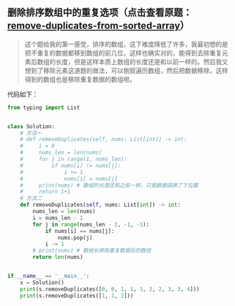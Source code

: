 ## 删除排序数组中的重复选项（点击查看原题：[remove-duplicates-from-sorted-array](https://leetcode-cn.com/problems/remove-duplicates-from-sorted-array/)）
> 这个题给我的第一感觉，排序的数组，这下难度降低了许多，我最初想的是把不重复的数据都移到数组的前几位，这样也确实对的，能得到去除重复元素后数组的长度，但是这样本质上数组的长度还是和以前一样的。然后我又想到了移除元素这道题的做法，可以倒叙遍历数组，然后把数据移除，这样得到的数组也是移除重复数据的数组啦。  

代码如下：
```python
from typing import List


class Solution:
    # 方法一
    # def removeDuplicates(self, nums: List[int]) -> int:
    #     i = 0
    #     nums_len = len(nums)
    #     for j in range(1, nums_len):
    #         if nums[i] != nums[j]:
    #             i += 1
    #             nums[i] = nums[j]
    #     print(nums) # 数组的长度还和之前一样，只是数据调换了下位置
    #     return i+1
    # 方法二
    def removeDuplicates(self, nums: List[int]) -> int:
        nums_len = len(nums)
        i = nums_len - 1
        for j in range(nums_len - 2, -1, -1):
            if nums[i] == nums[j]:
                nums.pop(j)
            i -= 1
        # print(nums) # 数组长移除重复数据后的数组
        return len(nums)


if __name__ == '__main__':
    s = Solution()
    print(s.removeDuplicates([0, 0, 1, 1, 1, 2, 2, 3, 3, 4]))
    print(s.removeDuplicates([1, 1, 2]))

```
